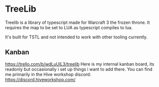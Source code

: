 # TreeLib

Treelib is a library of typescript made for Warcraft 3 the frozen throne.
It requires the map to be set to LUA as typescript compiles to lua.

It's built for TSTL and not intended to work with other tooling currently.


## Kanban
https://trello.com/b/wdLuUlL3/treelib
Here is my internal kanban board, its readonly but occasionally i set up things i want to add there.
You can find me primarily in the Hive workshop discord: https://discord.hiveworkshop.com/